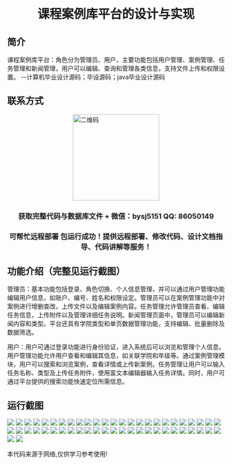 <p><h1 align="center">课程案例库平台的设计与实现</h1></p>

## 简介
课程案例库平台：角色分为管理员、用户，主要功能包括用户管理、案例管理、任务管理和新闻管理，用户可以编辑、查询和管理各类信息，支持文件上传和权限设置。    --计算机毕业设计源码；毕设源码；java毕业设计源码


## 联系方式
<img src="https://bs-1329754181.cos.ap-shanghai.myqcloud.com/wx.jpg" alt="二维码" style="display: block; margin: 0 auto;" width="200px">
<p><h3 align="center">获取完整代码与数据库文件 + 微信：bysj5151 QQ: 86050149</h3></p>
<p><h3 align="center">可帮忙远程部署 包运行成功！提供远程部署、修改代码、设计文档指导、代码讲解等服务！</h3></p>

## 功能介绍（完整见运行截图）
管理员：基本功能包括登录、角色切换、个人信息管理，并可以通过用户管理功能编辑用户信息，如账户、编号、姓名和权限设定。管理员可以在案例管理功能中对案例进行增删查改，上传文件以及编辑案例内容。任务管理允许管理员查看、编辑任务信息，上传附件以及管理详细任务说明。新闻管理页面中，管理员可以编辑新闻内容和类型。平台还具有学院类型和单页数据管理功能，支持编辑、批量删除及数据筛选。

用户：用户可通过登录功能进行身份验证，进入系统后可以浏览和管理个人信息。用户管理功能允许用户查看和编辑其信息，如关联学院和年级等。通过案例管理模块，用户可以搜索和浏览案例，查看详情或上传新案例。任务管理让用户可以输入任务名称、类型及上传任务附件，使用富文本编辑器输入任务详情。同时，用户可通过平台提供的搜索功能快速定位所需信息。


## 运行截图
![](https://bs-1329754181.cos.ap-shanghai.myqcloud.com/ssm/CourseCaseRepository/img/001.jpg)
![](https://bs-1329754181.cos.ap-shanghai.myqcloud.com/ssm/CourseCaseRepository/img/002.jpg)
![](https://bs-1329754181.cos.ap-shanghai.myqcloud.com/ssm/CourseCaseRepository/img/003.jpg)
![](https://bs-1329754181.cos.ap-shanghai.myqcloud.com/ssm/CourseCaseRepository/img/004.jpg)
![](https://bs-1329754181.cos.ap-shanghai.myqcloud.com/ssm/CourseCaseRepository/img/005.jpg)
![](https://bs-1329754181.cos.ap-shanghai.myqcloud.com/ssm/CourseCaseRepository/img/006.jpg)
![](https://bs-1329754181.cos.ap-shanghai.myqcloud.com/ssm/CourseCaseRepository/img/007.jpg)
![](https://bs-1329754181.cos.ap-shanghai.myqcloud.com/ssm/CourseCaseRepository/img/008.jpg)
![](https://bs-1329754181.cos.ap-shanghai.myqcloud.com/ssm/CourseCaseRepository/img/009.jpg)
![](https://bs-1329754181.cos.ap-shanghai.myqcloud.com/ssm/CourseCaseRepository/img/010.jpg)
![](https://bs-1329754181.cos.ap-shanghai.myqcloud.com/ssm/CourseCaseRepository/img/011.jpg)
![](https://bs-1329754181.cos.ap-shanghai.myqcloud.com/ssm/CourseCaseRepository/img/012.jpg)
![](https://bs-1329754181.cos.ap-shanghai.myqcloud.com/ssm/CourseCaseRepository/img/013.jpg)
![](https://bs-1329754181.cos.ap-shanghai.myqcloud.com/ssm/CourseCaseRepository/img/014.jpg)
![](https://bs-1329754181.cos.ap-shanghai.myqcloud.com/ssm/CourseCaseRepository/img/015.jpg)
![](https://bs-1329754181.cos.ap-shanghai.myqcloud.com/ssm/CourseCaseRepository/img/016.jpg)
![](https://bs-1329754181.cos.ap-shanghai.myqcloud.com/ssm/CourseCaseRepository/img/017.jpg)
![](https://bs-1329754181.cos.ap-shanghai.myqcloud.com/ssm/CourseCaseRepository/img/018.jpg)
![](https://bs-1329754181.cos.ap-shanghai.myqcloud.com/ssm/CourseCaseRepository/img/019.jpg)
![](https://bs-1329754181.cos.ap-shanghai.myqcloud.com/ssm/CourseCaseRepository/img/020.jpg)
![](https://bs-1329754181.cos.ap-shanghai.myqcloud.com/ssm/CourseCaseRepository/img/021.jpg)
![](https://bs-1329754181.cos.ap-shanghai.myqcloud.com/ssm/CourseCaseRepository/img/022.jpg)
![](https://bs-1329754181.cos.ap-shanghai.myqcloud.com/ssm/CourseCaseRepository/img/023.jpg)
![](https://bs-1329754181.cos.ap-shanghai.myqcloud.com/ssm/CourseCaseRepository/img/024.jpg)
![](https://bs-1329754181.cos.ap-shanghai.myqcloud.com/ssm/CourseCaseRepository/img/025.jpg)
![](https://bs-1329754181.cos.ap-shanghai.myqcloud.com/ssm/CourseCaseRepository/img/026.jpg)
![](https://bs-1329754181.cos.ap-shanghai.myqcloud.com/ssm/CourseCaseRepository/img/027.jpg)
![](https://bs-1329754181.cos.ap-shanghai.myqcloud.com/ssm/CourseCaseRepository/img/028.jpg)
![](https://bs-1329754181.cos.ap-shanghai.myqcloud.com/ssm/CourseCaseRepository/img/029.jpg)
![](https://bs-1329754181.cos.ap-shanghai.myqcloud.com/ssm/CourseCaseRepository/img/030.jpg)
![](https://bs-1329754181.cos.ap-shanghai.myqcloud.com/ssm/CourseCaseRepository/img/031.jpg)
![](https://bs-1329754181.cos.ap-shanghai.myqcloud.com/ssm/CourseCaseRepository/img/032.jpg)
![](https://bs-1329754181.cos.ap-shanghai.myqcloud.com/ssm/CourseCaseRepository/img/033.jpg)
![](https://bs-1329754181.cos.ap-shanghai.myqcloud.com/ssm/CourseCaseRepository/img/034.jpg)
![](https://bs-1329754181.cos.ap-shanghai.myqcloud.com/ssm/CourseCaseRepository/img/035.jpg)
![](https://bs-1329754181.cos.ap-shanghai.myqcloud.com/ssm/CourseCaseRepository/img/036.jpg)
![](https://bs-1329754181.cos.ap-shanghai.myqcloud.com/ssm/CourseCaseRepository/img/037.jpg)
![](https://bs-1329754181.cos.ap-shanghai.myqcloud.com/ssm/CourseCaseRepository/img/038.jpg)
![](https://bs-1329754181.cos.ap-shanghai.myqcloud.com/ssm/CourseCaseRepository/img/039.jpg)
![](https://bs-1329754181.cos.ap-shanghai.myqcloud.com/ssm/CourseCaseRepository/img/040.jpg)
![](https://bs-1329754181.cos.ap-shanghai.myqcloud.com/ssm/CourseCaseRepository/img/041.jpg)
![](https://bs-1329754181.cos.ap-shanghai.myqcloud.com/ssm/CourseCaseRepository/img/042.jpg)
![](https://bs-1329754181.cos.ap-shanghai.myqcloud.com/ssm/CourseCaseRepository/img/043.jpg)
![](https://bs-1329754181.cos.ap-shanghai.myqcloud.com/ssm/CourseCaseRepository/img/044.jpg)
![](https://bs-1329754181.cos.ap-shanghai.myqcloud.com/ssm/CourseCaseRepository/img/045.jpg)
![](https://bs-1329754181.cos.ap-shanghai.myqcloud.com/ssm/CourseCaseRepository/img/046.jpg)
![](https://bs-1329754181.cos.ap-shanghai.myqcloud.com/ssm/CourseCaseRepository/img/047.jpg)
![](https://bs-1329754181.cos.ap-shanghai.myqcloud.com/ssm/CourseCaseRepository/img/048.jpg)
![](https://bs-1329754181.cos.ap-shanghai.myqcloud.com/ssm/CourseCaseRepository/img/049.jpg)
![](https://bs-1329754181.cos.ap-shanghai.myqcloud.com/ssm/CourseCaseRepository/img/050.jpg)
![](https://bs-1329754181.cos.ap-shanghai.myqcloud.com/ssm/CourseCaseRepository/img/051.jpg)
![](https://bs-1329754181.cos.ap-shanghai.myqcloud.com/ssm/CourseCaseRepository/img/052.jpg)

<p>本代码来源于网络,仅供学习参考使用!</p>
